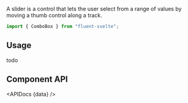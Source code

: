 <script lang="ts">
    import { Slider, Button, InfoBar } from "$lib";
    import { Showcase, APIDocs } from "$site/lib";

    import data from "$lib/Slider/Slider.svelte?sveld&raw";
</script>

A slider is a control that lets the user select from a range of values by moving a thumb control along a track.

```ts
import { ComboBox } from "fluent-svelte";
```

<Showcase columns={2} repl="todo">
    <Slider/>
</Showcase>

## Usage

todo

## Component API

<APIDocs {data} />
